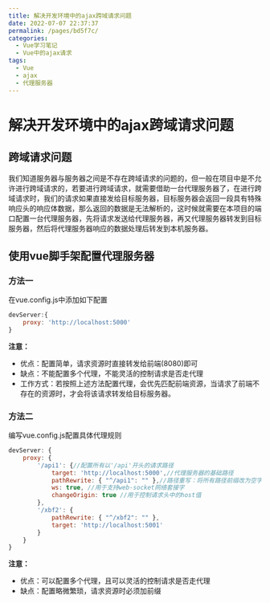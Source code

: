 ```yaml
---
title: 解决开发环境中的ajax跨域请求问题
date: 2022-07-07 22:37:37
permalink: /pages/bd5f7c/
categories:
  - Vue学习笔记
  - Vue中的ajax请求
tags:
  - Vue
  - ajax
  - 代理服务器
---
```

# 解决开发环境中的ajax跨域请求问题

## 跨域请求问题

我们知道服务器与服务器之间是不存在跨域请求的问题的，但一般在项目中是不允许进行跨域请求的，若要进行跨域请求，就需要借助一台代理服务器了，在进行跨域请求时，我们的请求如果直接发给目标服务器，目标服务器会返回一段具有特殊响应头的响应体数据，那么返回的数据是无法解析的，这时候就需要在本项目的端口配置一台代理服务器，先将请求发送给代理服务器，再又代理服务器转发到目标服务器，然后将代理服务器响应的数据处理后转发到本机服务器。

## 使用vue脚手架配置代理服务器

### 方法一

在vue.config.js中添加如下配置

```js
devServer:{
    proxy: 'http://localhost:5000'
}
```

**注意：**

- 优点：配置简单，请求资源时直接转发给前端(8080)即可
- 缺点：不能配置多个代理，不能灵活的控制请求是否走代理
- 工作方式：若按照上述方法配置代理，会优先匹配前端资源，当请求了前端不存在的资源时，才会将该请求转发给目标服务器。

### 方法二

编写vue.config.js配置具体代理规则

```js
devServer: {
    proxy: {
        '/api1': {//配置所有以'/api'开头的请求路径
        	target: 'http://localhost:5000',//代理服务器的基础路径
        	pathRewrite: { "^/api1": "" },//路径重写：将所有路径前缀改为空字符串
        	ws: true, //用于支持web-socket网络套接字
        	changeOrigin: true //用于控制请求头中的host值
        },
        '/xbf2': {
        	pathRewrite: { "^/xbf2": "" },
        	target: 'http://localhost:5001'
        }
    }
}
```

**注意：**

- 优点：可以配置多个代理，且可以灵活的控制请求是否走代理
- 缺点：配置略微繁琐，请求资源时必须加前缀 
